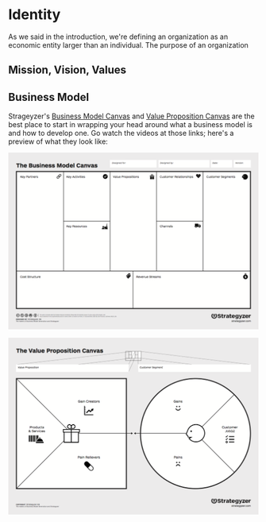 # Identity

As we said in the introduction, we're defining an organization as an economic entity larger than an individual. The purpose of an organization

## Mission, Vision, Values

## Business Model

Strageyzer's [Business Model Canvas](http://businessmodelgeneration.com/canvas/bmc) and [Value Proposition Canvas](http://businessmodelgeneration.com/canvas/vpc) are the best place to start in wrapping your head around what a business model is and how to develop one. Go watch the videos at those links; here's a preview of what they look like:

![The Business Model Canvas](the-business-model-canvas.png)

![The Value Proposition Canvas](the-value-proposition-canvas.png)

